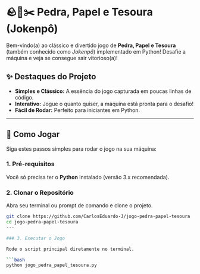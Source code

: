 # 🪨📄✂️ Pedra, Papel e Tesoura (Jokenpô)

Bem-vindo(a) ao clássico e divertido jogo de **Pedra, Papel e Tesoura** (também conhecido como *Jokenpô*) implementado em Python! Desafie a máquina e veja se consegue sair vitorioso(a)!

## ✨ Destaques do Projeto

* **Simples e Clássico:** A essência do jogo capturada em poucas linhas de código.
* **Interativo:** Jogue o quanto quiser, a máquina está pronta para o desafio!
* **Fácil de Rodar:** Perfeito para iniciantes em Python.

---

## 🚀 Como Jogar

Siga estes passos simples para rodar o jogo na sua máquina:

### 1. Pré-requisitos

Você só precisa ter o **Python** instalado (versão 3.x recomendada).

### 2. Clonar o Repositório

Abra seu terminal ou prompt de comando e clone o projeto.

```bash
git clone https://github.com/CarlosEduardo-J/jogo-pedra-papel-tesoura
cd jogo-pedra-papel-tesoura
---

### 3. Executar o Jogo

Rode o script principal diretamente no terminal.

```bash
python jogo_pedra_papel_tesoura.py